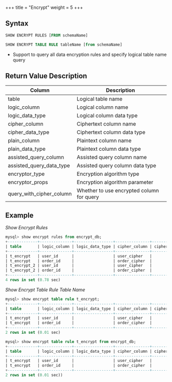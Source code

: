 +++
title = "Encrypt"
weight = 5
+++

## Syntax

```sql
SHOW ENCRYPT RULES [FROM schemaName]

SHOW ENCRYPT TABLE RULE tableName [from schemaName]
```
- Support to query all data encryption rules and specify logical table name query

## Return Value Description

| Column                    | Description                                 |
| ---------------           | -------------------------------             |
| table                     | Logical table name                          |
| logic_column              | Logical column name                         |
| logic_data_type           | Logical column data type                    |
| cipher_column             | Ciphertext column name                      |
| cipher_data_type          | Ciphertext column data type                 |
| plain_column              | Plaintext column name                       |
| plain_data_type           | Plaintext column data type                  |
| assisted_query_column     | Assisted query column name                  |
| assisted_query_data_type  | Assisted query column data type             |
| encryptor_type            | Encryption algorithm type                   |
| encryptor_props           | Encryption algorithm parameter              |
| query_with_cipher_column  | Whether to use encrypted column for query   |

## Example

*Show Encrypt Rules*
```sql
mysql> show encrypt rules from encrypt_db;
+-------------+--------------+-----------------+---------------+------------------+--------------+-----------------+-----------------------+--------------------------+----------------+-------------------------+--------------------------+
| table       | logic_column | logic_data_type | cipher_column | cipher_data_type | plain_column | plain_data_type | assisted_query_column | assisted_query_data_type | encryptor_type | encryptor_props         | query_with_cipher_column |
+-------------+--------------+-----------------+---------------+------------------+--------------+-----------------+-----------------------+--------------------------+----------------+-------------------------+--------------------------+
| t_encrypt   | user_id      |                 | user_cipher   |                  | user_plain   |                 |                       |                          | AES            | aes-key-value=123456abc | true                     |
| t_encrypt   | order_id     |                 | order_cipher  |                  |              |                 |                       |                          | MD5            |                         | true                     |
| t_encrypt_2 | user_id      |                 | user_cipher   |                  | user_plain   |                 |                       |                          | AES            | aes-key-value=123456abc | false                    |
| t_encrypt_2 | order_id     |                 | order_cipher  |                  |              |                 |                       |                          | MD5            |                         | false                    |
+-------------+--------------+-----------------+---------------+------------------+--------------+-----------------+-----------------------+--------------------------+----------------+-------------------------+--------------------------+
4 rows in set (0.78 sec)
```

*Show Encrypt Table Rule Table Name*
```sql
mysql> show encrypt table rule t_encrypt;
+-------------+--------------+-----------------+---------------+------------------+--------------+-----------------+-----------------------+--------------------------+----------------+-------------------------+--------------------------+
| table       | logic_column | logic_data_type | cipher_column | cipher_data_type | plain_column | plain_data_type | assisted_query_column | assisted_query_data_type | encryptor_type | encryptor_props         | query_with_cipher_column |
+-------------+--------------+-----------------+---------------+------------------+--------------+-----------------+-----------------------+--------------------------+----------------+-------------------------+--------------------------+
| t_encrypt   | user_id      |                 | user_cipher   |                  | user_plain   |                 |                       |                          | AES            | aes-key-value=123456abc | true                     |
| t_encrypt   | order_id     |                 | order_cipher  |                  |              |                 |                       |                          | MD5            |                         | true                     |
+-------------+--------------+-----------------+---------------+------------------+--------------+-----------------+-----------------------+--------------------------+----------------+-------------------------+--------------------------+
2 rows in set (0.01 sec)

mysql> show encrypt table rule t_encrypt from encrypt_db;
+-------------+--------------+-----------------+---------------+------------------+--------------+-----------------+-----------------------+--------------------------+----------------+-------------------------+--------------------------+
| table       | logic_column | logic_data_type | cipher_column | cipher_data_type | plain_column | plain_data_type | assisted_query_column | assisted_query_data_type | encryptor_type | encryptor_props         | query_with_cipher_column |
+-------------+--------------+-----------------+---------------+------------------+--------------+-----------------+-----------------------+--------------------------+----------------+-------------------------+--------------------------+
| t_encrypt   | user_id      |                 | user_cipher   |                  | user_plain   |                 |                       |                          | AES            | aes-key-value=123456abc | true                     |
| t_encrypt   | order_id     |                 | order_cipher  |                  |              |                 |                       |                          | MD5            |                         | true                     |
+-------------+--------------+-----------------+---------------+------------------+--------------+-----------------+-----------------------+--------------------------+----------------+-------------------------+--------------------------+
2 rows in set (0.01 sec))
```
